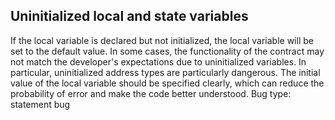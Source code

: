 ## Uninitialized local and state variables
If the local variable is declared but not initialized, the local variable will be set to the default value. In some cases, the functionality of the contract may not match the developer's expectations due to uninitialized variables. In particular, uninitialized address types are particularly dangerous. The initial value of the local variable should be specified clearly, which can reduce the probability of error and make the code better understood.
Bug type: statement bug